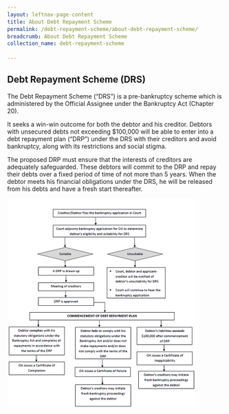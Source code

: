 ```yaml
---
layout: leftnav-page-content
title: About Debt Repayment Scheme
permalink: /debt-repayment-scheme/about-debt-repayment-scheme/
breadcrumb: About Debt Repayment Scheme
collection_name: debt-repayment-scheme

---
```

<style>
  .image{
  width:441px; 
  height:485px;
  }
  
  .image img{
  max-width:100%;
  }
</style>
  
Debt Repayment Scheme (DRS)
---
The Debt Repayment Scheme (“DRS”) is a pre-bankruptcy scheme which is administered by the Official Assignee under the Bankruptcy Act (Chapter 20).<br>

It seeks a win-win outcome for both the debtor and his creditor. Debtors with unsecured debts not exceeding $100,000 will be able to enter into a debt repayment plan (“DRP”) under the DRS with their creditors and avoid bankruptcy, along with its restrictions and social stigma.<br>

The proposed DRP must ensure that the interests of creditors are adequately safeguarded. These debtors will commit to the DRP and repay their debts over a fixed period of time of not more than 5 years. When the debtor meets his financial obligations under the DRS, he will be released from his debts and have a fresh start thereafter.<br>

<div class="image"><img src="/images/1427945226412.png"></div>
